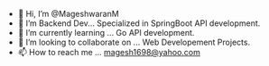 - 👋 Hi, I’m @MageshwaranM
- 👀 I’m Backend Dev... Specialized in SpringBoot API development.
- 🌱 I’m currently learning ... Go API development.
- 💞️ I’m looking to collaborate on ... Web Developement Projects.
- 📫 How to reach me ... magesh1698@yahoo.com

<!---
MageshwaranM/MageshwaranM is a ✨ special ✨ repository because its `README.md` (this file) appears on your GitHub profile.
You can click the Preview link to take a look at your changes.
--->
